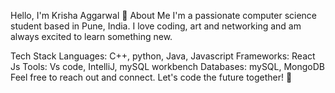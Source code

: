 Hello, I'm Krisha Aggarwal 👋
About Me
I'm a passionate computer science student based in Pune, India. I love coding, art and networking and am always excited to learn something new.

Tech Stack
Languages: C++, python, Java, Javascript
Frameworks: React Js
Tools: Vs code, IntelliJ, mySQL workbench
Databases: mySQL, MongoDB
Feel free to reach out and connect. Let's code the future together! 🚀
